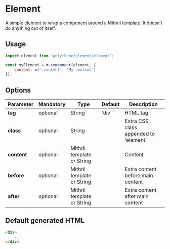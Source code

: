 # Element

A simple element to wrap a component around a Mithril template. It doesn't do anything out of itself.


## Usage

~~~javascript
import element from 'polythene/element/element';

const myElement = m.component(element, {
    content: m('.content', 'My content')
});
~~~

## Options

| **Parameter** |  **Mandatory** | **Type** | **Default** | **Description** |
| ------------- | -------------- | -------- | ----------- | --------------- |
| **tag** | optional | String | 'div' | HTML tag |
| **class** | optional | String |  | Extra CSS class appended to 'element' |
| **content** | optional | Mithril template or String | | Content |
| **before** | optional | Mithril template or String | | Extra content before main content |
| **after** | optional | Mithril template or String | | Extra content after main content |


## Default generated HTML

~~~html
<div>
    ...
</div>
~~~
